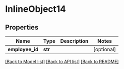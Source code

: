 # InlineObject14

## Properties
Name | Type | Description | Notes
------------ | ------------- | ------------- | -------------
**employee_id** | **str** |  | [optional] 

[[Back to Model list]](../README.md#documentation-for-models) [[Back to API list]](../README.md#documentation-for-api-endpoints) [[Back to README]](../README.md)


